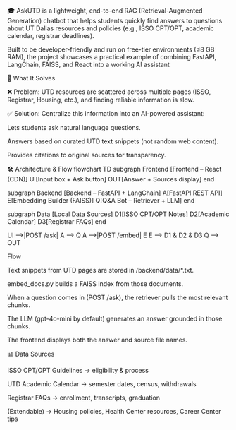 🎓 AskUTD is a lightweight, end-to-end RAG (Retrieval-Augmented Generation) chatbot that helps students quickly find answers to questions about UT Dallas resources and policies (e.g., ISSO CPT/OPT, academic calendar, registrar deadlines).

Built to be developer-friendly and run on free-tier environments (≤8 GB RAM), the project showcases a practical example of combining FastAPI, LangChain, FAISS, and React into a working AI assistant

🚀 What It Solves

❌ Problem: UTD resources are scattered across multiple pages (ISSO, Registrar, Housing, etc.), and finding reliable information is slow.

✅ Solution: Centralize this information into an AI-powered assistant:

Lets students ask natural language questions.

Answers based on curated UTD text snippets (not random web content).

Provides citations to original sources for transparency.

🛠️ Architecture & Flow
flowchart TD
  subgraph Frontend [Frontend – React (CDN)]
    UI[Input box + Ask button]
    OUT[Answer + Sources display]
  end

  subgraph Backend [Backend – FastAPI + LangChain]
    A[FastAPI REST API]
    E[Embedding Builder (FAISS)]
    Q[Q&A Bot – Retriever + LLM]
  end

  subgraph Data [Local Data Sources]
    D1[ISSO CPT/OPT Notes]
    D2[Academic Calendar]
    D3[Registrar FAQs]
  end

  UI -->|POST /ask| A --> Q
  A -->|POST /embed| E
  E --> D1 & D2 & D3
  Q --> OUT

Flow

Text snippets from UTD pages are stored in /backend/data/*.txt.

embed_docs.py builds a FAISS index from those documents.

When a question comes in (POST /ask), the retriever pulls the most relevant chunks.

The LLM (gpt-4o-mini by default) generates an answer grounded in those chunks.

The frontend displays both the answer and source file names.

📊 Data Sources

ISSO CPT/OPT Guidelines → eligibility & process

UTD Academic Calendar → semester dates, census, withdrawals

Registrar FAQs → enrollment, transcripts, graduation

(Extendable) → Housing policies, Health Center resources, Career Center tips
